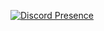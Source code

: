 
[![Discord Presence](https://lanyard.cnrad.dev/api/928404960054480927)](https://discord.com/users/928404960054480927)
